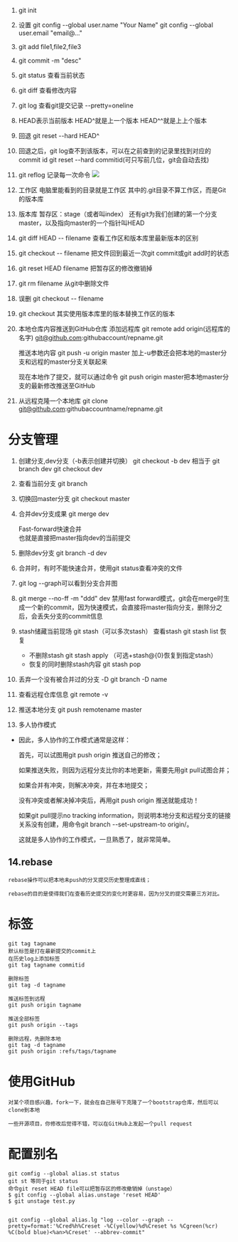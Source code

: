 

1. git init
2. 设置
	git config --global user.name "Your Name"
	git config --global user.email "email@..."
3. git add file1,file2,file3
4. git commit -m "desc"
5. git status 
	查看当前状态
6. git diff
	查看修改内容
7. git log
	查看git提交记录
	--pretty=oneline
8. HEAD表示当前版本 HEAD^就是上一个版本 HEAD^^就是上上个版本
9. 回退 git reset --hard HEAD^
10. 回退之后，git log查不到该版本，可以在之前查到的记录里找到对应的commit id
	git reset --hard commitid(可只写前几位，git会自动去找)
11. git reflog 记录每一次命令
![](https://i.imgur.com/3HBEzva.png)

12. 工作区
	电脑里能看到的目录就是工作区
	其中的.git目录不算工作区，而是Git的版本库

13. 版本库
	暂存区：stage（或者叫index）
	还有git为我们创建的第一个分支master，以及指向master的一个指针叫HEAD

14.	git diff HEAD -- filename
	查看工作区和版本库里最新版本的区别

15. git checkout -- filename
	把文件回到最近一次git commit或git add时的状态

16. git reset HEAD filename
	把暂存区的修改撤销掉

17. git rm filename
	从git中删除文件

18. 误删
	git checkout -- filename

19. git checkout 其实使用版本库里的版本替换工作区的版本

20. 本地仓库内容推送到GitHub仓库
	添加远程库
	git remote add origin(远程库的名字) git@github.com:githubaccount/repname.git

	推送本地内容
	git push -u origin master
	加上-u参数还会把本地的master分支和远程的master分支关联起来

	现在本地作了提交，就可以通过命令
	git push origin master把本地master分支的最新修改推送至GitHub

21. 从远程克隆一个本地库
	git clone git@github.com:githubaccountname/repname.git

# 分支管理 #
1. 创建分支,dev分支（-b表示创建并切换）
	git checkout -b dev
	相当于
	git branch dev
	git checkout dev

2. 查看当前分支
	git branch

3. 切换回master分支
	git checkout master

4. 合并dev分支成果
	git merge dev

	Fast-forward快速合并	
	也就是直接把master指向dev的当前提交

5. 删除dev分支
	git branch -d dev

6. 合并时，有时不能快速合并，使用git status查看冲突的文件

7. git log --graph可以看到分支合并图

8. git merge --no-ff -m "ddd" dev
	禁用fast forward模式，git会在merge时生成一个新的commit，因为快速模式，会直接将master指向分支，删除分之后，会丢失分支的commit信息

9. stash储藏当前现场
	git stash（可以多次stash）
	查看stash git stash list
	恢复
	- 不删除stash git stash apply （可选+stash@{0}恢复到指定stash）
	- 恢复的同时删除stash内容 git stash pop

10. 丢弃一个没有被合并过的分支 -D
	git branch -D name

11. 查看远程仓库信息
	git remote -v

12. 推送本地分支
	git push remotename master
13. 多人协作模式
- 
    因此，多人协作的工作模式通常是这样：
    
    首先，可以试图用git push origin <branch-name>推送自己的修改；
    
    如果推送失败，则因为远程分支比你的本地更新，需要先用git pull试图合并；
    
    如果合并有冲突，则解决冲突，并在本地提交；
    
    没有冲突或者解决掉冲突后，再用git push origin <branch-name>推送就能成功！
    
    如果git pull提示no tracking information，则说明本地分支和远程分支的链接关系没有创建，用命令git branch --set-upstream-to <branch-name> origin/<branch-name>。
    
    这就是多人协作的工作模式，一旦熟悉了，就非常简单。
    

14.rebase
- 
	rebase操作可以把本地未push的分叉提交历史整理成直线；
	
	rebase的目的是使得我们在查看历史提交的变化时更容易，因为分叉的提交需要三方对比。


# 标签 #
	git tag tagname
	默认标签是打在最新提交的commit上
	在历史log上添加标签
	git tag tagname commitid
	
	删除标签
	git tag -d tagname
	
	推送标签到远程
	git push origin tagname
	
	推送全部标签
	git push origin --tags
	
	删除远程，先删除本地
	git tag -d tagname	
	git push origin :refs/tags/tagname

# 使用GitHub #
	对某个项目感兴趣，fork一下，就会在自己账号下克隆了一个bootstrap仓库，然后可以clone到本地
	
	一些开源项目，你修改后觉得不错，可以在GitHub上发起一个pull request

# 配置别名 #
	git comfig --global alias.st status
	git st 等同于git status
	命令git reset HEAD file可以把暂存区的修改撤销掉（unstage）
	$ git config --global alias.unstage 'reset HEAD'
	$ git unstage test.py


	git config --global alias.lg "log --color --graph --pretty=format:'%Cred%h%Creset -%C(yellow)%d%Creset %s %Cgreen(%cr) %C(bold blue)<%an>%Creset' --abbrev-commit"

